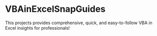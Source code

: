 # VBAinExcelSnapGuides
This projects provides comprehensive, quick, and easy-to-follow VBA in Excel insights for professionals!
